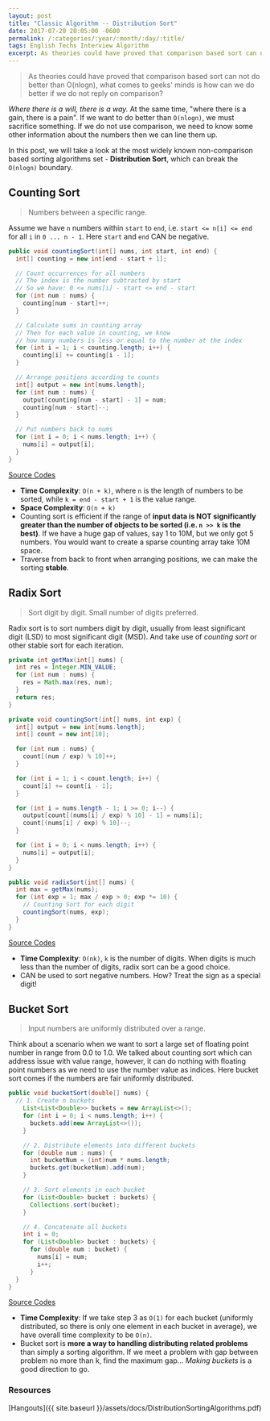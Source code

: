 ```yaml
---
layout: post
title: "Classic Algorithm -- Distribution Sort"
date: 2017-07-20 20:05:00 -0600
permalink: /:categories/:year/:month/:day/:title/
tags: English Techs Interview Algorithm
excerpt: As theories could have proved that comparison based sort can not do better than O(nlogn), what comes to geeks' minds is how can we do better if we do not reply on comparison
---
```


> As theories could have proved that comparison based sort can not do better than O(nlogn), what comes to geeks' minds is how can we do better if we do not reply on comparison?

*Where there is a will, there is a way.* At the same time, "where there is a gain, there is a pain". If we want to do better than `O(nlogn)`, we must sacrifice something. If we do not use comparison, we need to know some other information about the numbers then we can line them up.

In this post, we will take a look at the most widely known non-comparison based sorting algorithms set - **Distribution Sort**, which can break the `O(nlogn)` boundary.

## Counting Sort

> Numbers between a specific range.

Assume we have `n` numbers within `start` to `end`, i.e. `start <= n[i] <= end` for all `i` in `0 ... n - 1`. Here `start` and `end` CAN be negative.

```java
public void countingSort(int[] nums, int start, int end) {
  int[] counting = new int[end - start + 1];

  // Count occurrences for all numbers
  // The index is the number subtracted by start
  // So we have: 0 <= nums[i] - start <= end - start
  for (int num : nums) {
    counting[num - start]++;
  }

  // Calculate sums in counting array
  // Then for each value in counting, we know
  // how many numbers is less or equal to the number at the index
  for (int i = 1; i < counting.length; i++) {
    counting[i] += counting[i - 1];
  }

  // Arrange positions according to counts
  int[] output = new int[nums.length];
  for (int num : nums) {
    output[counting[num - start] - 1] = num;
    counting[num - start]--;
  }

  // Put numbers back to nums
  for (int i = 0; i < nums.length; i++) {
    nums[i] = output[i];
  }
}
```
[Source Codes](https://repl.it/JdDQ/2)

- **Time Complexity**: `O(n + k)`, where `n` is the length of numbers to be sorted, while `k = end - start + 1` is the value range.
- **Space Complexity**: `O(n + k)`
- Counting sort is efficient if the range of **input data is NOT significantly greater than the number of objects to be sorted (i.e. `n >> k` is the best)**. If we have a huge gap of values, say 1 to 10M, but we only got 5 numbers. You would want to create a sparse counting array take 10M space.
- Traverse from back to front when arranging positions, we can make the sorting **stable**.

## Radix Sort

> Sort digit by digit. Small number of digits preferred.

Radix sort is to sort numbers digit by digit, usually from least significant digit (LSD) to most significant digit (MSD). And take use of *counting sort* or other stable sort for each iteration.

```java
private int getMax(int[] nums) {
  int res = Integer.MIN_VALUE;
  for (int num : nums) {
    res = Math.max(res, num);
  }
  return res;
}

private void countingSort(int[] nums, int exp) {
  int[] output = new int[nums.length];
  int[] count = new int[10];

  for (int num : nums) {
    count[(num / exp) % 10]++;
  }

  for (int i = 1; i < count.length; i++) {
    count[i] += count[i - 1];
  }

  for (int i = nums.length - 1; i >= 0; i--) {
    output[count[(nums[i] / exp) % 10] - 1] = nums[i];
    count[(nums[i] / exp) % 10]--;
  }

  for (int i = 0; i < nums.length; i++) {
    nums[i] = output[i];
  }
}

public void radixSort(int[] nums) {
  int max = getMax(nums);
  for (int exp = 1; max / exp > 0; exp *= 10) {
    // Counting Sort for each digit
    countingSort(nums, exp);
  }
}
```
[Source Codes](https://repl.it/JdIQ/1)

- **Time Complexity**: `O(nk)`, `k` is the number of digits. When digits is much less than the number of digits, radix sort can be a good choice.
- CAN be used to sort negative numbers. How? Treat the sign as a special digit!

## Bucket Sort

> Input numbers are uniformly distributed over a range.

Think about a scenario when we want to sort a large set of floating point number in range from 0.0 to 1.0. We talked about counting sort which can address issue with value range, however, it can do nothing with floating point numbers as we need to use the number value as indices. Here bucket sort comes if the numbers are fair uniformly distributed.

```java
public void bucketSort(double[] nums) {
  // 1. Create n buckets
    List<List<Double>> buckets = new ArrayList<>();
    for (int i = 0; i < nums.length; i++) {
      buckets.add(new ArrayList<>());
    }

    // 2. Distribute elements into different buckets
    for (double num : nums) {
      int bucketNum = (int)num * nums.length;
      buckets.get(bucketNum).add(num);
    }

    // 3. Sort elements in each bucket
    for (List<Double> bucket : buckets) {
      Collections.sort(bucket);
    }

    // 4. Concatenate all buckets
    int i = 0;
    for (List<Double> bucket : buckets) {
      for (double num : bucket) {
        nums[i] = num;
        i++;
      }
  }
}
```
[Source Codes](https://repl.it/JdJ1/1)

- **Time Complexity**: If we take step 3 as `O(1)` for each bucket (uniformly distributed, so there is only one element in each bucket in average), we have overall time complexity to be `O(n)`.
- Bucket sort is **more a way to handling distributing related problems** than simply a sorting algorithm. If we meet a problem with gap between problem no more than k, find the maximum gap... *Making buckets* is a good direction to go.


### Resources

[Hangouts]({{ site.baseurl }}/assets/docs/DistributionSortingAlgorithms.pdf)

